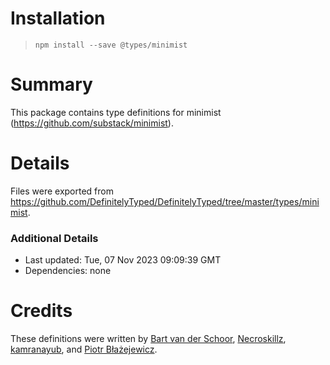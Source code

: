 # Installation

> `npm install --save @types/minimist`

# Summary

This package contains type definitions for minimist (https://github.com/substack/minimist).

# Details

Files were exported from https://github.com/DefinitelyTyped/DefinitelyTyped/tree/master/types/minimist.

### Additional Details

- Last updated: Tue, 07 Nov 2023 09:09:39 GMT
- Dependencies: none

# Credits

These definitions were written by [Bart van der Schoor](https://github.com/Bartvds), [Necroskillz](https://github.com/Necroskillz), [kamranayub](https://github.com/kamranayub), and [Piotr Błażejewicz](https://github.com/peterblazejewicz).
